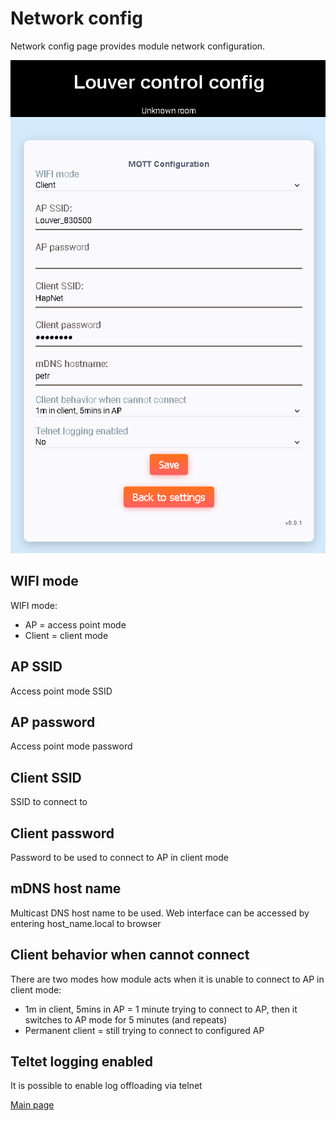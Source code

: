 # Network config
Network config page provides module network configuration.

![Network config](network_config.png)

## WIFI mode
WIFI mode:
 - AP = access point mode
 - Client = client mode

## AP SSID
Access point mode SSID

## AP password
Access point mode password

## Client SSID
SSID to connect to

## Client password
Password to be used to connect to AP in client mode

## mDNS host name
Multicast DNS host name to be used. Web interface can be accessed by entering
host_name.local to browser

## Client behavior when cannot connect
There are two modes how module acts when it is unable to connect to AP in client
mode:
 - 1m in client, 5mins in AP = 1 minute trying to connect to AP, then it switches to AP mode for 5 minutes (and repeats)
 - Permanent client = still trying to connect to configured AP
 
## Teltet logging enabled
It is possible to enable log offloading via telnet

[Main page](../README.md)
